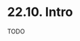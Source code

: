 # 22.10. Intro

TODO

<!-- 📍 [Download slides](https://raw.githubusercontent.com/maxschmaltz/Course-LLM-based-Assistants/main/llm-based-assistants/slides/2204.pdf)

<object data="https://raw.githubusercontent.com/maxschmaltz/Course-LLM-based-Assistants/main/llm-based-assistants/slides/2204.pdf" width="1000" height="1000" type="application/pdf"></object> -->